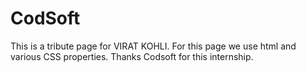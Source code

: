 # CodSoft
This is a tribute page for VIRAT KOHLI.
For this page we use html and various CSS properties.
Thanks Codsoft for this internship.
